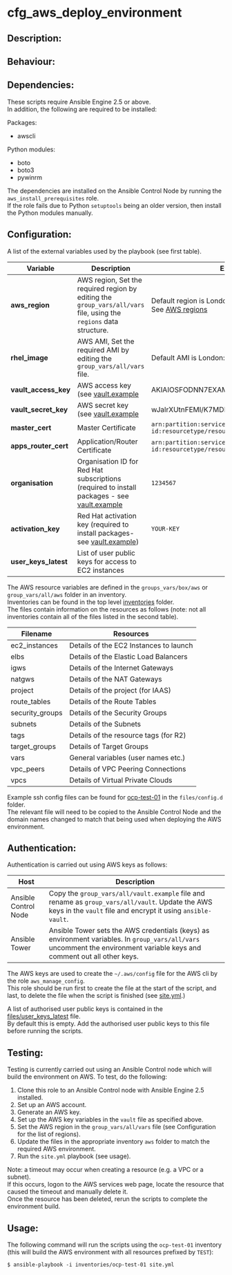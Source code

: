# cfg_aws_deploy_environment

## Description:


## Behaviour:


## Dependencies:

These scripts require Ansible Engine 2.5 or above.  
In addition, the following are required to be installed:

Packages:
- awscli

Python modules:
- boto
- boto3
- pywinrm

The dependencies are installed on the Ansible Control Node by running the `aws_install_prerequisites` role.  
If the role fails due to Python `setuptools` being an older version, then install the Python modules manually.

## Configuration:

A list of the external variables used by the playbook (see first table).

| Variable | Description | Example | Where set |
|-----|-----|-----|-----|
| **aws_region** | AWS region,  Set the required region by editing the `group_vars/all/vars` file, using the `regions` data structure. | Default region is London: `{{ regions.eu.london }}` See [AWS regions](http://docs.aws.amazon.com/general/latest/gr/rande.html#ec2_region) | group_vars/all/vars |
| **rhel_image** | AWS AMI,  Set the required AMI by editing the `group_vars/all/vars` file. | Default AMI is London: `{{ london }}` | group_vars/all/vars |
| **vault_access_key** | AWS access key (see [vault.example](group_vars/all/vault.example) | AKIAIOSFODNN7EXAMPLE | group_vars/all/vault |
| **vault_secret_key** | AWS secret key (see [vault.example](group_vars/all/vault.example) | wJalrXUtnFEMI/K7MDENG/bPxRfiCYEXAMPLEKEY | group_vars/all/vault |
| **master_cert** | Master Certificate | `arn:partition:service:region:account-id:resourcetype/resource` | group_vars/all/vars |
| **apps_router_cert** | Application/Router Certificate | `arn:partition:service:region:account-id:resourcetype/resource` | group_vars/all/vars |
| **organisation** | Organisation ID for Red Hat subscriptions (required to install packages - see [vault.example](group_vars/all/vault.example) | `1234567` | inventories/<inventory_name>/group_vars/aws/vault |
| **activation_key** | Red Hat activation key (required to install packages- see [vault.example](group_vars/all/vault.example)) | `YOUR-KEY` | inventories/<inventory_name>/group_vars/aws/vault |
| **user_keys_latest** | List of user public keys for access to EC2 instances |  | [user_keys_latest](files/user_keys_latest) |

The AWS resource variables are defined in the `groups_vars/box/aws` or `group_vars/all/aws` folder in an inventory.  
Inventories can be found in the top level [inventories](inventories) folder.  
The files contain information on the resources as follows (note: not all inventories contain all of the files listed in the second table).

| Filename | Resources |
|-----|-----|
| ec2_instances | Details of the EC2 Instances to launch |
| elbs | Details of the Elastic Load Balancers |
| igws | Details of the Internet Gateways |
| natgws | Details of the NAT Gateways |
| project | Details of the project (for IAAS) |
| route_tables | Details of the Route Tables |
| security_groups | Details of the Security Groups |
| subnets | Details of the Subnets |
| tags | Details of the resource tags (for R2) |
| target_groups | Details of Target Groups |
| vars | General variables (user names etc.) |
| vpc_peers | Details of VPC Peering Connections |
| vpcs | Details of Virtual Private Clouds |

Example ssh config files can be found for [ocp-test-01](files/config.d/ocp-test-01) in the `files/config.d` folder.  
The relevant file will need to be copied to the Ansible Control Node and the domain names changed to match that being used when deploying the AWS environment.


## Authentication:

Authentication is carried out using AWS keys as follows:

| Host | Description |
|-----|-----|
| Ansible Control Node | Copy the `group_vars/all/vault.example` file and rename as `group_vars/all/vault`.  Update the AWS keys in the `vault` file and encrypt it using `ansible-vault`. |
| Ansible Tower | Ansible Tower sets the AWS credentials (keys) as environment variables.  In `group_vars/all/vars` uncomment the environment variable keys and comment out all other keys. |

The AWS keys are used to create the `~/.aws/config` file for the AWS cli by the role `aws_manage_config`.  
This role should be run first to create the file at the start of the script, and last, to delete the file when the script is finished (see [site.yml](site.yml).)

A list of authorised user public keys is contained in the [files/user_keys_latest](files/user_keys_latest) file.  
By default this is empty.  Add the authorised user public keys to this file before running the scripts.

## Testing:

Testing is currently carried out using an Ansible Control node which will build the environment on AWS. To test, do the following:

1. Clone this role to an Ansible Control node with Ansible Engine 2.5 installed.
3. Set up an AWS account.
4. Generate an AWS key.
5. Set up the AWS key variables in the `vault` file as specified above.
6. Set the AWS region in the `group_vars/all/vars` file (see Configuration for the list of regions).
7. Update the files in the appropriate inventory `aws` folder to match the required AWS environment.
8. Run the `site.yml` playbook (see usage).

Note: a timeout may occur when creating a resource (e.g. a VPC or a subnet).  
If this occurs, logon to the AWS services web page, locate the resource that caused the timeout and manually delete it.  
Once the resource has been deleted, rerun the scripts to complete the environment build.

## Usage:

The following command will run the scripts using the `ocp-test-01` inventory (this will build the AWS environment with all resources prefixed by `TEST`):

```$ ansible-playbook -i inventories/ocp-test-01 site.yml```


